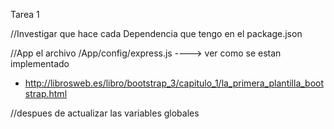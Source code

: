 Tarea 1

//Investigar que hace cada Dependencia que tengo en el package.json

//App el archivo /App/config/express.js ----> ver como se estan implementado

- http://librosweb.es/libro/bootstrap_3/capitulo_1/la_primera_plantilla_bootstrap.html

//despues de actualizar las variables globales
